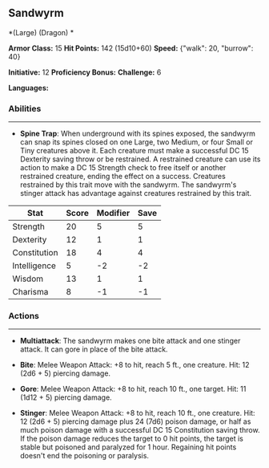 ## Sandwyrm
*(Large) (Dragon) *

**Armor Class:** 15
**Hit Points:** 142 (15d10+60)
**Speed:** {"walk": 20, "burrow": 40}

**Initiative:** 12
**Proficiency Bonus:**
**Challenge:** 6

**Languages:** 

### Abilities
 --- 
- **Spine Trap**: When underground with its spines exposed, the sandwyrm can snap its spines closed on one Large, two Medium, or four Small or Tiny creatures above it. Each creature must make a successful DC 15 Dexterity saving throw or be restrained. A restrained creature can use its action to make a DC 15 Strength check to free itself or another restrained creature, ending the effect on a success. Creatures restrained by this trait move with the sandwyrm. The sandwyrm's stinger attack has advantage against creatures restrained by this trait.



| Stat | Score | Modifier | Save |
| ---- | ---- | ---- | ---- |
| Strength | 20 | 5 | 5 |
| Dexterity | 12 | 1 | 1 |
| Constitution | 18 | 4 | 4 |
| Intelligence | 5 | -2 | -2 |
| Wisdom | 13 | 1 | 1 |
| Charisma | 8 | -1 | -1 |

### Actions
 --- 
- **Multiattack**: The sandwyrm makes one bite attack and one stinger attack. It can gore in place of the bite attack.

- **Bite**: Melee Weapon Attack: +8 to hit, reach 5 ft., one creature. Hit: 12 (2d6 + 5) piercing damage.

- **Gore**: Melee Weapon Attack: +8 to hit, reach 10 ft., one target. Hit: 11 (1d12 + 5) piercing damage.

- **Stinger**: Melee Weapon Attack: +8 to hit, reach 10 ft., one creature. Hit: 12 (2d6 + 5) piercing damage plus 24 (7d6) poison damage, or half as much poison damage with a successful DC 15 Constitution saving throw. If the poison damage reduces the target to 0 hit points, the target is stable but poisoned and paralyzed for 1 hour. Regaining hit points doesn't end the poisoning or paralysis.

